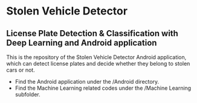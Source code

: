 # Stolen Vehicle Detector

## License Plate Detection & Classification with Deep Learning and Android application

This is the repository of the Stolen Vehicle Detector Android application, which can detect license plates and decide whether they belong to stolen cars or not.



- Find the Android application under the /Android directory.
- Find the Machine Learning related codes under the /Machine Learning subfolder.



